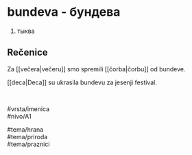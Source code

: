 # bundeva - бундева

1. тыква  

## Rečenice

Za [[večera|večeru]] smo spremili [[čorba|čorbu]] od bundeve.  

[[deca|Deca]] su ukrasila bundevu za jesenji festival.  

<br>

#vrsta/imenica  
#nivo/A1  

#tema/hrana  
#tema/priroda  
#tema/praznici  
